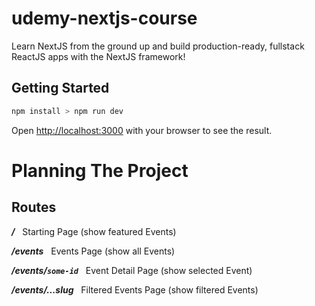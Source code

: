 # udemy-nextjs-course

Learn NextJS from the ground up and build production-ready, fullstack ReactJS apps with the NextJS framework!

## Getting Started

```bash
npm install > npm run dev
```

Open [http://localhost:3000](http://localhost:3000) with your browser to see the result.

# Planning The Project

## Routes

<p><b><i>/</i></b>  &nbsp; Starting Page (show featured Events)</p>
<p><b><i>/events</i></b>  &nbsp; Events Page (show all Events)</p>
<p><b><i>/events/<code>some-id</code></i></b> &nbsp; Event Detail Page (show selected Event)</p>
<p><b><i>/events/...slug</i></b> &nbsp; Filtered Events Page (show filtered Events)</p>
